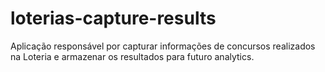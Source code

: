 # loterias-capture-results
Aplicação responsável por capturar informações de concursos realizados na Loteria e armazenar os resultados para futuro analytics.
